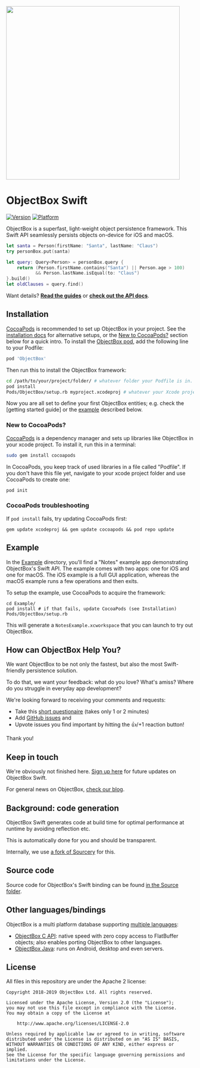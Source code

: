 <img width="466" src="https://raw.githubusercontent.com/objectbox/objectbox-swift/master/images/logo.png">

ObjectBox Swift
===============
[![Version](https://img.shields.io/cocoapods/v/ObjectBox.svg?style=flat)](https://cocoapods.org/pods/ObjectBox)
[![Platform](https://img.shields.io/cocoapods/p/ObjectBox.svg?style=flat)](https://cocoapods.org/pods/ObjectBox)

ObjectBox is a superfast, light-weight object persistence framework.
This Swift API seamlessly persists objects on-device for iOS and macOS.

```swift
let santa = Person(firstName: "Santa", lastName: "Claus")
try personBox.put(santa)

let query: Query<Person> = personBox.query {
    return (Person.firstName.contains("Santa") || Person.age > 100)
           && Person.lastName.isEqual(to: "Claus") 
}.build()
let oldClauses = query.find()
```

Want details? **[Read the guides](https://swift.objectbox.io/)** or
**[check out the API docs](https://objectbox.io/docfiles/swift/current/)**.

Installation
------------
[CocoaPods](https://cocoapods.org) is recommended to set up ObjectBox in your project.
See the [installation docs](https://swift.objectbox.io/install) for alternative setups,
or the [New to CocoaPods?](#new-to-cocoapods) section below for a quick intro.
To install the [ObjectBox pod](https://cocoapods.org/pods/ObjectBox), add the following line to your Podfile:

```ruby
pod 'ObjectBox'
```

Then run this to install the ObjectBox framework:

```bash
cd /path/to/your/project/folder/ # whatever folder your Podfile is in.
pod install
Pods/ObjectBox/setup.rb myproject.xcodeproj # whatever your Xcode project is named
```

Now you are all set to define your first ObjectBox entities;
e.g. check the [getting started guide] or the [example](#example) described below. 

### <a name="new-to-cocoapods"></a>New to CocoaPods?

[CocoaPods](https://cocoapods.org) is a dependency manager and sets up libraries like ObjectBox in your xcode project.
To install it, run this in a terminal: 

```bash
sudo gem install cocoapods
```

In CocoaPods, you keep track of used libraries in a file called "Podfile".
If you don't have this file yet, navigate to your xcode project folder and use CocoaPods to create one:

```bash
pod init
```

### CocoaPods troubleshooting

If `pod install` fails, try updating CocoaPods first:

    gem update xcodeproj && gem update cocoapods && pod repo update

<a name="example"></a>Example
-----------------------------
In the [Example](Example/) directory, you'll find a "Notes" example app demonstrating ObjectBox's Swift API.
The example comes with two apps: one for iOS and one for macOS. The iOS example is a full GUI application, whereas the macOS example runs a few operations and then exits.

To setup the example, use CocoaPods to acquire the framework:

    cd Example/
    pod install # if that fails, update CocoaPods (see Installation)
    Pods/ObjectBox/setup.rb

This will generate a `NotesExample.xcworkspace` that you can launch to try out ObjectBox.

How can ObjectBox Help You?
---------------------------
We want ObjectBox to be not only the fastest, but also the most Swift-friendly persistence solution.

To do that, we want your feedback: what do you love? What's amiss?
Where do you struggle in everyday app development?

We're looking forward to receiving your comments and requests:

- Take this [short questionaire](https://docs.google.com/forms/d/e/1FAIpQLSd0neiviD0Yal0Tn7921w-XWI2d0ONpLm7TfVKp7OvwW2Tu2A/viewform?usp=sf_link) (takes only 1 or 2 minutes)
- Add [GitHub issues](https://github.com/ObjectBox/objectbox-swift/issues) and 
- Upvote issues you find important by hitting the 👍/+1 reaction button!

Thank you!

Keep in touch
-------------
We're obviously not finished here.
[Sign up here](https://objectbox.io/ios-alpha/) for future updates on ObjectBox Swift.

For general news on ObjectBox, [check our blog](https://objectbox.io/blog).

Background: code generation
---------------------------
ObjectBox Swift generates code at build time for optimal performance at runtime by avoiding reflection etc.

This is automatically done for you and should be transparent.

Internally, we use [a fork of Sourcery](https://github.com/objectbox/objectbox-swift-generator) for this.

Source code
-----------
Source code for ObjectBox's Swift binding can be found [in the Source folder](Source/README.md).

Other languages/bindings
------------------------
ObjectBox is a multi platform database supporting [multiple languages](https://objectbox.io/dev-get-started/): 

* [ObjectBox C API](https://github.com/objectbox/objectbox-c): native speed with zero copy access to FlatBuffer objects;
  also enables porting ObjectBox to other languages.
* [ObjectBox Java](https://github.com/objectbox/objectbox-java): runs on Android, desktop and even servers.

License
-------
All files in this repository are under the Apache 2 license:

    Copyright 2018-2019 ObjectBox Ltd. All rights reserved.
    
    Licensed under the Apache License, Version 2.0 (the "License");
    you may not use this file except in compliance with the License.
    You may obtain a copy of the License at
    
        http://www.apache.org/licenses/LICENSE-2.0
    
    Unless required by applicable law or agreed to in writing, software
    distributed under the License is distributed on an "AS IS" BASIS,
    WITHOUT WARRANTIES OR CONDITIONS OF ANY KIND, either express or implied.
    See the License for the specific language governing permissions and
    limitations under the License.

